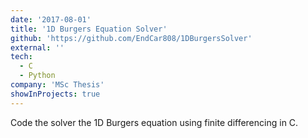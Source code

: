 ```yaml
---
date: '2017-08-01'
title: '1D Burgers Equation Solver'
github: 'https://github.com/EndCar808/1DBurgersSolver'
external: ''
tech:
  - C
  - Python
company: 'MSc Thesis'
showInProjects: true
---
```


Code the solver the 1D Burgers equation using finite differencing in C.
